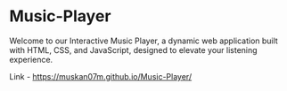# Music-Player
Welcome to our Interactive Music Player, a dynamic web application built with HTML, CSS, and JavaScript, designed to elevate your listening experience.

Link - https://muskan07m.github.io/Music-Player/

